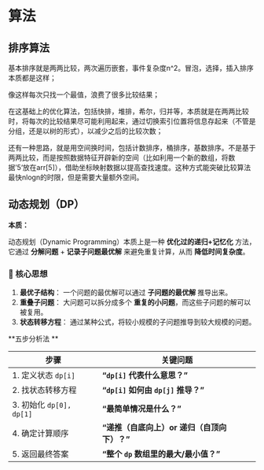 # 算法

## 排序算法

基本排序就是两两比较，两次遍历嵌套，事件复杂度n^2。冒泡，选择，插入排序本质都是这样；

像这样每次只找一个最值，浪费了很多比较结果；

在这基础上的优化算法，包括快排，堆排，希尔，归并等，本质就是在两两比较时，将每次的比较结果尽可能利用起来，通过切换索引位置将信息存起来（不管是分组，还是以树的形式），以减少之后的比较次数；

还有一种思路，就是用空间换时间，包括计数排序，桶排序，基数排序。不是基于两两比较，而是按照数据特征开辟新的空间（比如利用一个新的数组，将数据’5‘放在arr[5]），借助坐标映射数据以提高查找速度。这种方式能突破比较算法最快nlogn的时限，但是需要大量额外空间。





## **动态规划（DP）**

**本质：**

动态规划（Dynamic Programming）本质上是一种 **优化过的递归+记忆化** 方法，它通过 **分解问题** + **记录子问题最优解** 来避免重复计算，从而 **降低时间复杂度**。

### **🔹 核心思想**

1. **最优子结构**：
    一个问题的最优解可以通过 **子问题的最优解** 推导出来。
2. **重叠子问题**：
    大问题可以拆分成多个 **重复的小问题**，而这些子问题的解可以被复用。
3. **状态转移方程**：
    通过某种公式，将较小规模的子问题推导到较大规模的问题。



**五步分析法 **

| 步骤                     | 关键问题                                    |
| ------------------------ | ------------------------------------------- |
| 1. 定义状态 `dp[i]`      | **“`dp[i]` 代表什么意思？”**                |
| 2. 找状态转移方程        | **“`dp[i]` 如何由 `dp[j]` 推导？”**         |
| 3. 初始化 `dp[0], dp[1]` | **“最简单情况是什么？”**                    |
| 4. 确定计算顺序          | **“递推（自底向上）or 递归（自顶向下）？”** |
| 5. 返回最终答案          | **“整个 `dp` 数组里的最大/最小值？”**       |
